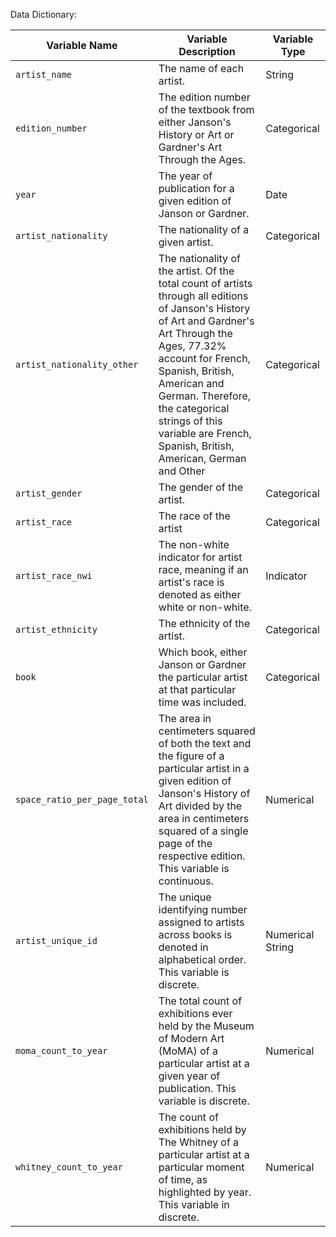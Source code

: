 Data Dictionary:

| Variable Name                | Variable Description                                                                                                                                                                                                                                                                                                            | Variable Type    |
|------------------------------|---------------------------------------------------------------------------------------------------------------------------------------------------------------------------------------------------------------------------------------------------------------------------------------------------------------------------------|------------------|
| `artist_name`                | The name of each artist.                                                                                                                                                                                                                                                                                                        | String           |
| `edition_number`             | The edition number of the textbook from either Janson's History or Art or Gardner's Art Through the Ages.                                                                                                                                                                                                                       | Categorical      |
| `year`                       | The year of publication for a given edition of Janson or Gardner.                                                                                                                                                                                                                                                               | Date             |
| `artist_nationality`         | The nationality of a given artist.                                                                                                                                                                                                                                                                                              | Categorical      |
| `artist_nationality_other`   | The nationality of the artist. Of the total count of artists through all editions of Janson's History of Art and Gardner's Art Through the Ages, 77.32% account for French, Spanish, British, American and German. Therefore, the categorical strings of this variable are French, Spanish, British, American, German and Other | Categorical      |
| `artist_gender`              | The gender of the artist.                                                                                                                                                                                                                                                                                                       | Categorical      |
| `artist_race`                | The race of the artist                                                                                                                                                                                                                                                                                                          | Categorical      |
| `artist_race_nwi`            | The non-white indicator for artist race, meaning if an artist's race is denoted as either white or non-white.                                                                                                                                                                                                                   | Indicator        |
| `artist_ethnicity`           | The ethnicity of the artist.                                                                                                                                                                                                                                                                                                    | Categorical      |
| `book`                       | Which book, either Janson or Gardner the particular artist at that particular time was included.                                                                                                                                                                                                                                | Categorical      |
| `space_ratio_per_page_total` | The area in centimeters squared of both the text and the figure of a particular artist in a given edition of Janson's History of Art divided by the area in centimeters squared of a single page of the respective edition. This variable is continuous.                                                                        | Numerical        |
| `artist_unique_id`           | The unique identifying number assigned to artists across books is denoted in alphabetical order. This variable is discrete.                                                                                                                                                                                                     | Numerical String |
| `moma_count_to_year`         | The total count of exhibitions ever held by the Museum of Modern Art (MoMA) of a particular artist at a given year of publication. This variable is discrete.                                                                                                                                                                   | Numerical        |
| `whitney_count_to_year`      | The count of exhibitions held by The Whitney of a particular artist at a particular moment of time, as highlighted by year. This variable in discrete.                                                                                                                                                                          | Numerical        |
